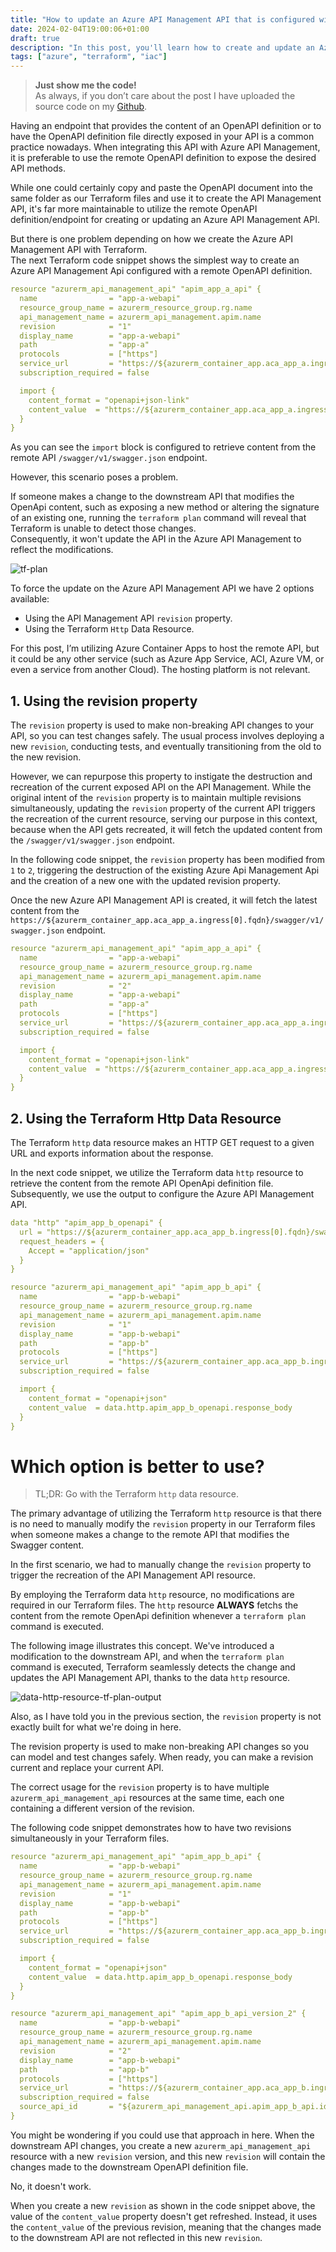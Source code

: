 ```yaml
---
title: "How to update an Azure API Management API that is configured with a remote OpenApi definition using Terraform"
date: 2024-02-04T19:00:06+01:00
draft: true
description: "In this post, you'll learn how to create and update an Azure API Management API configured to fetch the OpenAPI definition from a downstream API using Terraform."
tags: ["azure", "terraform", "iac"]
---
```


> **Just show me the code!**   
> As always, if you don’t care about the post I have uploaded the source code on my [Github](https://github.com/karlospn/how-to-update-an-azure-api-mgmt-api-that-uses-a-remote-openapi-using-terraform).

Having an endpoint that provides the content of an OpenAPI definition or to have the OpenAPI definition file directly exposed in your API is a common practice nowadays. When integrating this API with Azure API Management, it is preferable to use the remote OpenAPI definition to expose the desired API methods.   

While one could certainly copy and paste the OpenAPI document into the same folder as our Terraform files and use it to create the API Management API, it's far more maintainable to utilize the remote OpenAPI definition/endpoint for creating or updating an Azure API Management API.

But there is one problem depending on how we create the Azure API Management API with Terraform.  
 The next Terraform code snippet shows the simplest way to create an Azure API Management Api configured with a remote OpenAPI definition.

```yml
resource "azurerm_api_management_api" "apim_app_a_api" {
  name                = "app-a-webapi"
  resource_group_name = azurerm_resource_group.rg.name
  api_management_name = azurerm_api_management.apim.name
  revision            = "1"
  display_name        = "app-a-webapi"
  path                = "app-a"
  protocols           = ["https"]
  service_url         = "https://${azurerm_container_app.aca_app_a.ingress[0].fqdn}"
  subscription_required = false

  import {
    content_format = "openapi+json-link"
    content_value  = "https://${azurerm_container_app.aca_app_a.ingress[0].fqdn}/swagger/v1/swagger.json"
  }
}
```

As you can see the ``import`` block is configured to retrieve content from the remote API ``/swagger/v1/swagger.json`` endpoint.

However, this scenario poses a problem.    

If someone makes a change to the downstream API that modifies the OpenApi content, such as exposing a new method or altering the signature of an existing one, running the ``terraform plan`` command will reveal that Terraform is unable to detect those changes.    
Consequently, it won't update the API in the Azure API Management to reflect the modifications.

![tf-plan](/img/api-mgmt-api-sync-openapi-no-changes.png)

To force the update on the Azure API Management API we have 2 options available:
- Using the API Management API ``revision`` property.
- Using the Terraform ``Http`` Data Resource.

For this post, I’m utilizing Azure Container Apps to host the remote API, but it could be any other service (such as Azure App Service, ACI, Azure VM, or even a service from another Cloud). The hosting platform is not relevant.

## **1. Using the revision property**

The ``revision`` property is used to make non-breaking API changes to your API, so you can test changes safely. The usual process involves deploying a new ``revision``, conducting tests, and eventually transitioning from the old to the new revision.

However, we can repurpose this property to instigate the destruction and recreation of the current exposed API on the API Management. While the original intent of the ``revision`` property is to maintain multiple revisions simultaneously, updating the ``revision`` property of the current API triggers the recreation of the current resource, serving our purpose in this context, because when the API gets recreated, it will fetch the updated content from the ``/swagger/v1/swagger.json`` endpoint.

In the following code snippet, the ``revision`` property has been modified from ``1`` to ``2``, triggering the destruction of the existing Azure Api Management Api and the creation of a new one with the updated revision property.    

Once the new Azure API Management API is created, it will fetch the latest content from the ``https://${azurerm_container_app.aca_app_a.ingress[0].fqdn}/swagger/v1/swagger.json`` endpoint.

```yml
resource "azurerm_api_management_api" "apim_app_a_api" {
  name                = "app-a-webapi"
  resource_group_name = azurerm_resource_group.rg.name
  api_management_name = azurerm_api_management.apim.name
  revision            = "2"
  display_name        = "app-a-webapi"
  path                = "app-a"
  protocols           = ["https"]
  service_url         = "https://${azurerm_container_app.aca_app_a.ingress[0].fqdn}"
  subscription_required = false

  import {
    content_format = "openapi+json-link"
    content_value  = "https://${azurerm_container_app.aca_app_a.ingress[0].fqdn}/swagger/v1/swagger.json"
  }
}
```

## **2. Using the Terraform Http Data Resource**

The Terraform ``http`` data resource makes an HTTP GET request to a given URL and exports information about the response.

In the next code snippet, we utilize the Terraform data ``http`` resource to retrieve the content from the remote API OpenApi definition file.    
Subsequently, we use the output to configure the Azure API Management API.

```yml
data "http" "apim_app_b_openapi" {
  url = "https://${azurerm_container_app.aca_app_b.ingress[0].fqdn}/swagger/v1/swagger.json"
  request_headers = {
    Accept = "application/json"
  }
}

resource "azurerm_api_management_api" "apim_app_b_api" {
  name                = "app-b-webapi"
  resource_group_name = azurerm_resource_group.rg.name
  api_management_name = azurerm_api_management.apim.name
  revision            = "1"
  display_name        = "app-b-webapi"
  path                = "app-b"
  protocols           = ["https"]
  service_url         = "https://${azurerm_container_app.aca_app_b.ingress[0].fqdn}"
  subscription_required = false

  import {
    content_format = "openapi+json"
    content_value  = data.http.apim_app_b_openapi.response_body
  }
}
```

# **Which option is better to use?**

> TL;DR: Go with the Terraform ``http`` data resource.

The primary advantage of utilizing the Terraform ``http`` resource is that there is no need to manually modify the ``revision`` property in our Terraform files when someone makes a change to the remote API that modifies the Swagger content.

In the first scenario, we had to manually change the ``revision`` property to trigger the recreation of the API Management API resource.

By employing the Terraform data ``http`` resource, no modifications are required in our Terraform files. The ``http`` resource **ALWAYS** fetchs the content from the remote OpenApi definition whenever a ``terraform plan`` command is executed.

The following image illustrates this concept. We've introduced a modification to the downstream API, and when the ``terraform plan`` command is executed, Terraform seamlessly detects the change and updates the API Management API, thanks to the data ``http`` resource.

![data-http-resource-tf-plan-output](/img/api-mgmt-api-sync-openapi-drift.png)

Also, as I have told you in the previous section, the ``revision`` property is not exactly built for what we're doing in here.     

The revision property is used to make non-breaking API changes so you can model and test changes safely. When ready, you can make a revision current and replace your current API.

The correct usage for the ``revision`` property is to have multiple ``azurerm_api_management_api`` resources at the same time, each one containing a different version of the revision.

The following code snippet demonstrates how to have two revisions simultaneously in your Terraform files.

```yml
resource "azurerm_api_management_api" "apim_app_b_api" {
  name                = "app-b-webapi"
  resource_group_name = azurerm_resource_group.rg.name
  api_management_name = azurerm_api_management.apim.name
  revision            = "1"
  display_name        = "app-b-webapi"
  path                = "app-b"
  protocols           = ["https"]
  service_url         = "https://${azurerm_container_app.aca_app_b.ingress[0].fqdn}"
  subscription_required = false

  import {
    content_format = "openapi+json"
    content_value  = data.http.apim_app_b_openapi.response_body
  }
}

resource "azurerm_api_management_api" "apim_app_b_api_version_2" {
  name                = "app-b-webapi"
  resource_group_name = azurerm_resource_group.rg.name
  api_management_name = azurerm_api_management.apim.name
  revision            = "2"
  display_name        = "app-b-webapi"
  path                = "app-b"
  protocols           = ["https"]
  service_url         = "https://${azurerm_container_app.aca_app_b.ingress[0].fqdn}"
  subscription_required = false
  source_api_id       = "${azurerm_api_management_api.apim_app_b_api.id};rev=1"
}
```

You might be wondering if you could use that approach in here. When the downstream API changes, you create a new ``azurerm_api_management_api`` resource with a new ``revision`` version, and this new ``revision`` will contain the changes made to the downstream OpenAPI definition file.

No, it doesn't work. 

When you create a new ``revision`` as shown in the code snippet above, the value of the ``content_value`` property doesn't get refreshed. Instead, it uses the ``content_value`` of the previous revision, meaning that the changes made to the downstream API are not reflected in this new ``revision``.


  
